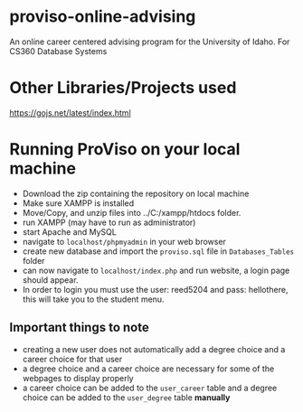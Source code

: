 # proviso-online-advising
An online career centered advising program for the University of Idaho. For CS360 Database Systems

# Other Libraries/Projects used
https://gojs.net/latest/index.html

# Running ProViso on your local machine
- Download the zip containing the repository on local machine
- Make sure XAMPP is installed
- Move/Copy, and unzip files into ../C:/xampp/htdocs folder.
- run XAMPP (may have to run as administrator)
- start Apache and MySQL
- navigate to `localhost/phpmyadmin` in your web browser
- create new database and import the `proviso.sql` file in `Databases_Tables` folder
- can now navigate to `localhost/index.php` and run website, a login page should appear.
- In order to login you must use the user: reed5204 and pass: hellothere, this will take you to the student menu. 

## Important things to note
- creating a new user does not automatically add a degree choice and a career choice for that user
- a degree choice and a career choice are necessary for some of the webpages to display properly
- a career choice can be added to the `user_career` table and a degree choice can be added to the `user_degree` table __manually__
